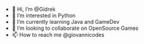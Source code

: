 - 👋 Hi, I’m @Gidrek
- 👀 I’m interested in Python
- 🌱 I’m currently learning Java and GameDev
- 💞️ I’m looking to collaborate on OpenSource Games
- 📫 How to reach me @giovannicodes

<!---
Gidrek/Gidrek is a ✨ special ✨ repository because its `README.md` (this file) appears on your GitHub profile.
You can click the Preview link to take a look at your changes.
--->
